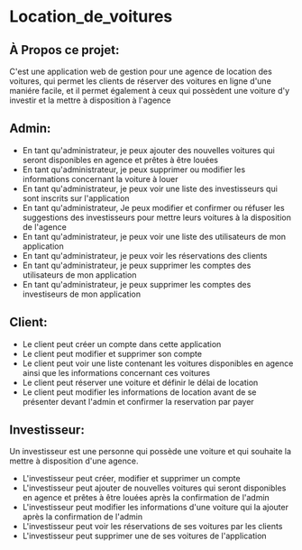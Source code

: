 # Location_de_voitures
## À Propos ce projet:
C'est une application web de gestion pour une agence de location des voitures, qui permet les clients de réserver des voitures en ligne d'une maniére facile, et il permet également à ceux qui possèdent une voiture d'y investir et la mettre à disposition à l'agence

## Admin:
- En tant qu'administrateur, je peux ajouter des nouvelles voitures qui seront disponibles en agence et prêtes à être louées
- En tant qu'administrateur, je peux supprimer ou modifier les informations concernant la voiture à louer
- En tant qu'administrateur, je peux voir une liste des investisseurs qui sont inscrits sur l'application
- En tant qu'administrateur, Je peux modifier et confirmer ou réfuser les suggestions des investisseurs pour mettre leurs voitures à la disposition de l'agence  
- En tant qu'administrateur, je peux voir une liste des utilisateurs de mon application
- En tant qu'administrateur, je peux voir les réservations des clients
- En tant qu'administrateur, je peux supprimer les comptes des utilisateurs de mon application
- En tant qu'administrateur, je peux supprimer les comptes des investiseurs de mon application

## Client:

- Le client peut créer un compte dans cette application
- Le client peut modifier et supprimer son compte
- Le client peut voir une liste contenant les voitures disponibles en agence ainsi que les informations concernant ces voitures
- Le client peut réserver une voiture et définir le délai de location
- Le client peut modifier les informations de location avant de se présenter devant l'admin et confirmer la reservation par payer

## Investisseur: 

Un investisseur est une personne qui possède une voiture et qui souhaite la mettre à disposition d'une agence.
- L'investisseur peut créer, modifier et supprimer un compte
- L'investisseur peut ajouter de nouvelles voitures qui seront disponibles en agence et prêtes à être louées après la confirmation de l'admin
- L'investisseur peut modifier les informations d'une voiture qui la ajouter après la confirmation de l'admin
- L'investisseur peut voir les réservations de ses voitures par les clients
- L'investisseur peut supprimer une de ses voitures de l'application

